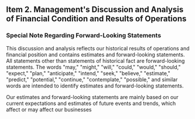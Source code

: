 ## Item 2. Management's Discussion and Analysis of Financial Condition and Results of Operations

### Special Note Regarding Forward-Looking Statements

This discussion and analysis reflects our historical results of operations and financial position and contains estimates and forward-looking statements. All statements other than statements of historical fact are forward-looking statements. The words "may," "might," "will," "could," "would," "should," "expect," "plan," "anticipate," "intend," "seek," "believe," "estimate," "predict," "potential," "continue," "contemplate," "possible," and similar words are intended to identify estimates and forward-looking statements.

Our estimates and forward-looking statements are mainly based on our current expectations and estimates of future events and trends, which affect or may affect our businesses